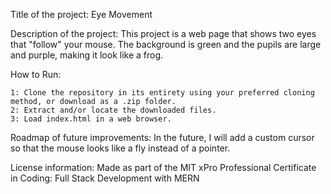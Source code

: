 Title of the project: Eye Movement

Description of the project: This project is a web page that shows two eyes that "follow" your mouse. The background is green and the pupils are large and purple, making it look like a frog.

How to Run: 

    1: Clone the repository in its entirety using your preferred cloning method, or download as a .zip folder.
    2: Extract and/or locate the downloaded files.
    3: Load index.html in a web browser.

Roadmap of future improvements: 
In the future, I will add a custom cursor so that the mouse looks like a fly instead of a pointer.

License information: Made as part of the MIT xPro Professional Certificate in Coding: Full Stack Development with MERN